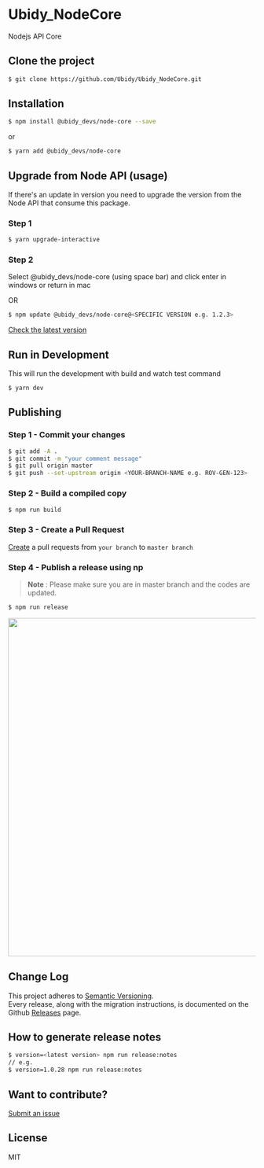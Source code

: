 # Ubidy_NodeCore

Nodejs API Core

## Clone the project

```bash
$ git clone https://github.com/Ubidy/Ubidy_NodeCore.git
```

## Installation

```bash
$ npm install @ubidy_devs/node-core --save
```

or

```bash
$ yarn add @ubidy_devs/node-core
```

## Upgrade from Node API (usage)

If there's an update in version you need to upgrade the version from the Node API that consume this package.

### Step 1

```bash
$ yarn upgrade-interactive
```

### Step 2

Select @ubidy_devs/node-core (using space bar) and click enter in windows or return in mac

OR

```bash
$ npm update @ubidy_devs/node-core@<SPECIFIC VERSION e.g. 1.2.3>
```

[Check the latest version](https://github.com/Ubidy/Ubidy_NodeCore/releases)

## Run in Development

This will run the development with build and watch test command

```bash
$ yarn dev
```

## Publishing

### Step 1 - Commit your changes

```bash
$ git add -A .
$ git commit -m "your comment message"
$ git pull origin master
$ git push --set-upstream origin <YOUR-BRANCH-NAME e.g. ROV-GEN-123>
```

### Step 2 - Build a compiled copy

```bash
$ npm run build
```

### Step 3 - Create a Pull Request

[Create](https://github.com/Ubidy/Ubidy_NodeCore/compare) a pull requests from `your branch` to `master branch`

### Step 4 - Publish a release using np

> **Note** : Please make sure you are in master branch and the codes are updated.

```bash
$ npm run release
```

<img src="https://raw.githubusercontent.com/sindresorhus/np/master/screenshot.gif" width="688">

## Change Log

This project adheres to [Semantic Versioning](http://semver.org/).  
Every release, along with the migration instructions, is documented on the Github [Releases](https://github.com/Ubidy/Ubidy_NodeCore/releases) page.

## How to generate release notes

```bash
$ version=<latest version> npm run release:notes
// e.g.
$ version=1.0.28 npm run release:notes
```

## Want to contribute?

[Submit an issue](https://github.com/Ubidy/Ubidy_NodeCore/issues/new)

## License

MIT
